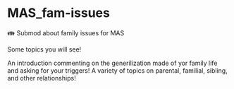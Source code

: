 # MAS_fam-issues
👪 Submod about family issues for MAS

Some topics you will see!

An introduction commenting on the generilization made of yor family life and asking for your triggers!
A variety of topics on parental, familial, sibling, and other relationships!
